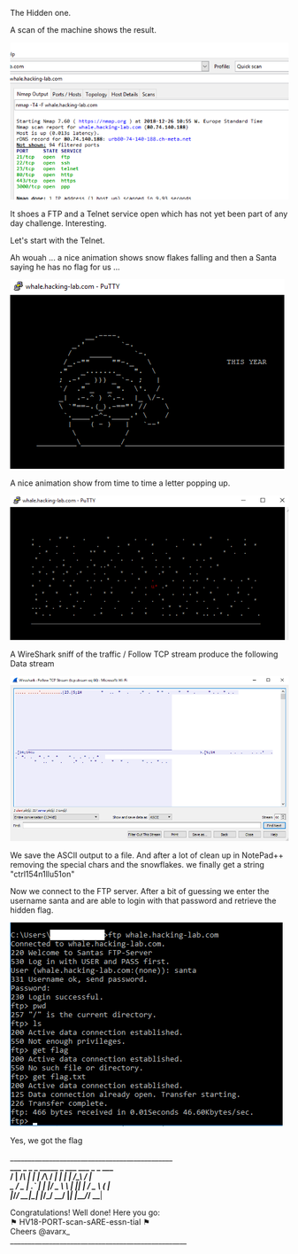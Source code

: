 The Hidden one.

A scan of the machine shows the result.

![](https://github.com/k4nfr3/CTF-writeup/blob/master/Hackvent%202018/hidden_scan.png)

It shoes a FTP and a Telnet service open which has not yet been part of any day challenge. Interesting.

Let's start with the Telnet.

Ah wouah ... a nice animation shows snow flakes falling and then a Santa saying he has no flag for us ...

![](https://github.com/k4nfr3/CTF-writeup/blob/master/Hackvent%202018/hidden_telnet2.png)

A nice animation show from time to time a letter popping up. 

![](https://github.com/k4nfr3/CTF-writeup/blob/master/Hackvent%202018/hidden_telnet.png)

A WireShark sniff of the traffic / Follow TCP stream produce the following Data stream

![](https://github.com/k4nfr3/CTF-writeup/blob/master/Hackvent%202018/hidden_wireshark.png)

We save the ASCII output to a file.
And after a lot of clean up in NotePad++ removing the special chars and the snowflakes.
we finally get a string "ctrl154n1llu51on"

Now we connect to the FTP server.
After a bit of guessing we enter the username santa and are able to login with that password and retrieve the hidden flag.

![](https://github.com/k4nfr3/CTF-writeup/blob/master/Hackvent%202018/hidden_ftp.png)

Yes, we got the flag 

__________________________________________________<br/>
 ___   _   _  _ _____ _   ___   ___ _      _   ___ <br/>
/ __| /_\ | \| |_   _/_\ / __| | __| |    /_\ / __|<br/>
\__ \/ _ \| .` | | |/ _ \\__ \ | _|| |__ / _ \ (_ |<br/>
|___/_/ \_\_|\_| |_/_/ \_\___/ |_| |____/_/ \_\___|<br/>
                                                   
Congratulations! Well done! Here you go:<br/>
⚑ HV18-PORT-scan-sARE-essn-tial ⚑<br/>
Cheers @avarx_<br/>
__________________________________________________<br/>
